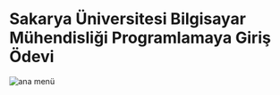 # Sakarya Üniversitesi Bilgisayar Mühendisliği Programlamaya Giriş Ödevi


![ana menü](https://github.com/hasanozz/karmasik-sayi-hesap-makinesi/assets/123468504/16be0723-99ae-4b3e-beaa-884e7deb8fd5)
